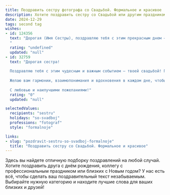 ```yaml
---
title: Поздравить сестру фотографа со Свадьбой. Формальное и красивое
description: Хотите поздравить сестру со Свадьбой или другим праздником? Наш ИИ создаст незабываемое поздравление, а вы обязательно выделитесь среди других.  
date: 2024-12-29
tags: second tag
wishes:
- id: 124356
  text: "Дорогая (Имя Сестры), поздравляю тебя с этим прекрасным днем – днем твоей свадьбы! Желаю тебе и твоему супругу бесконечного счастья, любви и взаимопонимания. Пусть ваша семейная жизнь будет наполнена радостью, теплом и яркими моментами, которые ты, как талантливый фотограф, будешь запечатлевать на долгие годы.  Счастья вам и благополучия!
  "
  rating: "undefined"
  updated: "null"
- id: 32759
  text: "Дорогая сестра!
  
  Поздравляю тебя с этим чудесным и важным событием – твоей свадьбой! Пусть каждый миг вашей совместной жизни будет запечатлён в ярких и трепетных кадрах, отражая любовь и счастье, которые вы разделяете.
  
  Желаю вам гармонии, взаимопонимания и вдохновения в каждом дне, чтобы ваша жизнь была такой же красивой и насыщенной, как лучшие фотографии. Пусть каждый новый день приносит радость, а ваши сердца наполняются только светлыми и теплыми эмоциями.
  
  С любовью и наилучшими пожеланиями!"
  rating: "0"
  updated: "null"

selectedValues:
  recipients: "sestru"
  holidays: "so-svadboj"
  professions: "fotograf"
  style: "formalnoje"

links:
- slug: "pozdravit-sestru-so-svadboj-formalnoje"
  title: "Поздравить сестру со Свадьбой. Формальное и красивое"
---
```


Здесь вы найдете отличную подборку поздравлений на любой случай. 
Хотите поздравить друга с днём рождения, коллегу с профессиональным праздником или близких с Новым годом? У нас есть всё, чтобы сделать ваш поздравительный текст незабываемым. Выбирайте нужную категорию и находите лучшие слова для ваших близких и друзей!
